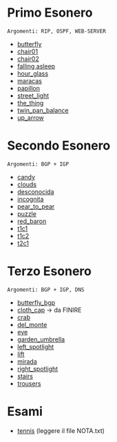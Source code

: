 # Primo Esonero
```Argomenti: RIP, OSPF, WEB-SERVER```
- [butterfly](./butterfly/)
- [chair01](./chair01/)
- [chair02](./chair02/)
- [falling asleep](./falling_asleep/)
- [hour_glass](./hour_glass/)
- [maracas](./maracas/)
- [papillon](./papillon/)
- [street_light](./street_light/)
- [the_thing](./the_thing/)
- [twin_pan_balance](./twin_pan_balance/)
- [up_arrow](./up_arrow/)
# Secondo Esonero
```Argomenti: BGP + IGP```
- [candy](./candy/)
- [clouds](./clouds/)
- [desconocida](./desconocida/)
- [incognita](./incognita/)
- [pear_to_pear](./pear_to_pear/)
- [puzzle](./puzzle/)
- [red_baron](./red_baron/)
- [t1c1](./t1c1/)
- [t1c2](./t1c2/)
- [t2c1](./t2c1/)
# Terzo Esonero
```Argomenti: BGP + IGP, DNS```
- [butterfly_bgp](./butterfly_bgp/)
- [cloth_cap](./cloth_cap/) -> da FINIRE
- [crab](./crab/)
- [del_monte](./del_monte/)
- [eye](./eye)
- [garden_umbrella](./garden_umbrella/)
- [left_spotlight](./left_spotlight/)
- [lift](./lift/)
- [mirada](./mirada/)
- [right_spotlight](./right_spotlight/)
- [stairs](./stairs/)
- [trousers](./trousers/)
# Esami
- [tennis](./tennis/) (leggere il file NOTA.txt)